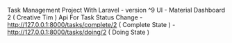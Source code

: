 Task Management Project With Laravel - version ^9 
UI - Material Dashboard 2 ( Creative Tim )
Api For Task Status Change -  http://127.0.0.1:8000/tasks/complete/2     ( Complete State )
                           -  http://127.0.0.1:8000/tasks/doing/2        ( Doing State )
